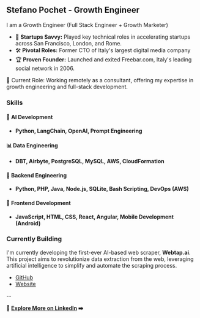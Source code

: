 ## Stefano Pochet - Growth Engineer

I am a Growth Engineer (Full Stack Engineer + Growth Marketer)

- 🚀 **Startups Savvy:** Played key technical roles in accelerating startups across San Francisco, London, and Rome.
- 🛠 **Pivotal Roles:** Former CTO of Italy's largest digital media company
- 🏆 **Proven Founder:** Launched and exited Freebar.com, Italy's leading social network in 2006.

💼 Current Role: Working remotely as a consultant, offering my expertise in growth engineering and full-stack development.

### Skills

#### 🤖 AI Development
- **Python, LangChain, OpenAI, Prompt Engineering**

#### 📊 Data Engineering
- **DBT, Airbyte, PostgreSQL, MySQL, AWS, CloudFormation**

#### 🔧 Backend Engineering
- **Python, PHP, Java, Node.js, SQLite, Bash Scripting, DevOps (AWS)**

#### 🎨 Frontend Development
- **JavaScript, HTML, CSS, React, Angular, Mobile Development (Android)**

### Currently Building
I'm currently developing the first-ever AI-based web scraper, **Webtap.ai**. This project aims to revolutionize data extraction from the web, leveraging artificial intelligence to simplify and automate the scraping process. 

- [GitHub](https://github.com/webtap-ai/webtap/)
- [Website](https://webtap.ai/)

--

**🔗 [Explore More on LinkedIn](https://www.linkedin.com/in/stefanopochet/) ➡️**
